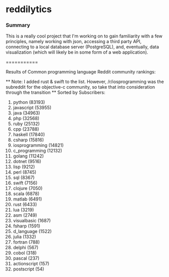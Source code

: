 reddilytics
===========

### Summary

This is a really cool project that I'm working on to gain familiarity with a few principles, namely working with json,
accessing a third party API, connecting to a local database server (PostgreSQL), and, eventually, data visualization (which will likely be in some form of a web application). 

===========


Results of Common programming language Reddit community rankings: 


** Note: I added rust & swift to the list.  However, /r/iosprogramming was the subreddit for the objective-c community, so take that into consideration through the transition **
Sorted by Subscribers: 

1. python (83193)
2. javascript (53955)
3. java (34963)
4. php (32568)
5. ruby (25132)
6. cpp (23788)
7. haskell (17840)
8. csharp (15816)
9. iosprogramming (14821)
10. c_programming (12132)
11. golang (11242)
12. dotnet (9516)
13. lisp (9212)
14. perl (8745)
15. sql (8367)
16. swift (7156)
17. clojure (7050)
18. scala (6878)
19. matlab (6491)
20. rust (6433)
21. lua (3219)
22. asm (2749)
23. visualbasic (1687)
24. fsharp (1591)
25. d_language (1522)
26. julia (1332)
27. fortran (788)
28. delphi (567)
29. cobol (318)
30. pascal (237)
31. actionscript (157)
32. postscript (54)
